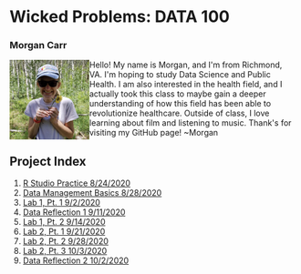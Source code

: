 # Wicked Problems: DATA 100
### Morgan Carr
<img align= "left" src="introdataaa.jpg" width="140" height="140" /> 
Hello! My name is Morgan, and I'm from Richmond, VA. I'm hoping to study Data Science and Public Health. I am also interested in the health field, and I actually took this class to maybe gain a deeper understanding of how this field has been able to revolutionize healthcare. Outside of class, I love learning about film and listening to music. Thank's for visiting my GitHub page! 
~Morgan

## Project Index
1. [R Studio Practice 8/24/2020](introwork/runningboy.md)
2. [Data Management Basics 8/28/2020](introwork/liberia.md)
3. [Lab 1, Pt. 1 9/2/2020](lab1/lab1pt1.md)
4. [Data Reflection 1 9/11/2020](reflections/reflection1.md)
5. [Lab 1, Pt. 2 9/14/2020](lab1/lab1pt2.md)
6. [Lab 2, Pt. 1 9/21/2020](lab2/lab2pt1.md)
7. [Lab 2, Pt. 2 9/28/2020](lab2/lab2pt2.md)
8. [Lab 2, Pt. 3 10/3/2020](lab2/lab2pt3.md)
9. [Data Reflection 2 10/2/2020](reflections/reflection1.md)
